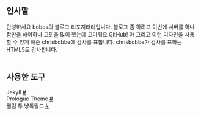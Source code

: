 ## 인사말
안녕하세요 bobos의 블로그 리포지터리입니다. 블로그 좀 하려고 이번에 서버를 하나 장만을 해야하나 고민을 많이 했는데 고마워요 GitHub! 아 그리고 이런 디자인을 사용할 수 있게 해준 chrisbobbe에 감사를 표합니다. chrisbobbe가 감사를 표하는 HTML5도 감사합니다. <br>
<br>

## 사용한 도구
Jekyll [#](https://jekyllrb.com)<br>
Prologue Theme [#](https://github.com/chrisbobbe/jekyll-theme-prologue)<br>
웰컴 투 냥톡월드 [#](https://e.kakao.com/t/welcome-to-nyang-talk-world)<br>
